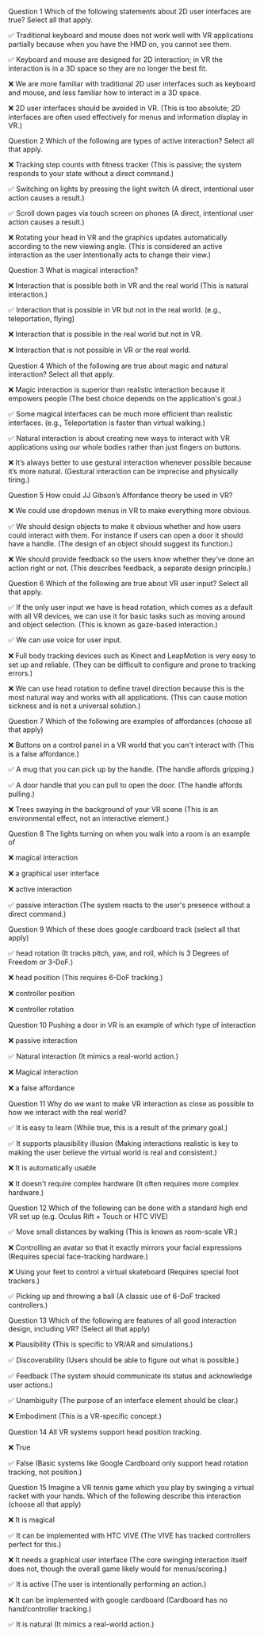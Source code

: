 Question 1
Which of the following statements about 2D user interfaces are true? Select all that apply.

✅ Traditional keyboard and mouse does not work well with VR applications partially because when you have the HMD on, you cannot see them.

✅ Keyboard and mouse are designed for 2D interaction; in VR the interaction is in a 3D space so they are no longer the best fit.

❌ We are more familiar with traditional 2D user interfaces such as keyboard and mouse, and less familiar how to interact in a 3D space.

❌ 2D user interfaces should be avoided in VR. (This is too absolute; 2D interfaces are often used effectively for menus and information display in VR.)

Question 2
Which of the following are types of active interaction? Select all that apply.

❌ Tracking step counts with fitness tracker (This is passive; the system responds to your state without a direct command.)

✅ Switching on lights by pressing the light switch (A direct, intentional user action causes a result.)

✅ Scroll down pages via touch screen on phones (A direct, intentional user action causes a result.)

❌ Rotating your head in VR and the graphics updates automatically according to the new viewing angle. (This is considered an active interaction as the user intentionally acts to change their view.)

Question 3
What is magical interaction?

❌ Interaction that is possible both in VR and the real world (This is natural interaction.)

✅ Interaction that is possible in VR but not in the real world. (e.g., teleportation, flying)

❌ Interaction that is possible in the real world but not in VR.

❌ Interaction that is not possible in VR or the real world.

Question 4
Which of the following are true about magic and natural interaction? Select all that apply.

❌ Magic interaction is superior than realistic interaction because it empowers people (The best choice depends on the application's goal.)

✅ Some magical interfaces can be much more efficient than realistic interfaces. (e.g., Teleportation is faster than virtual walking.)

✅ Natural interaction is about creating new ways to interact with VR applications using our whole bodies rather than just fingers on buttons.

❌ It’s always better to use gestural interaction whenever possible because it’s more natural. (Gestural interaction can be imprecise and physically tiring.)

Question 5
How could JJ Gibson’s Affordance theory be used in VR?

❌ We could use dropdown menus in VR to make everything more obvious.

✅ We should design objects to make it obvious whether and how users could interact with them. For instance if users can open a door it should have a handle. (The design of an object should suggest its function.)

❌ We should provide feedback so the users know whether they’ve done an action right or not. (This describes feedback, a separate design principle.)

Question 6
Which of the following are true about VR user input? Select all that apply.

✅ If the only user input we have is head rotation, which comes as a default with all VR devices, we can use it for basic tasks such as moving around and object selection. (This is known as gaze-based interaction.)

✅ We can use voice for user input.

❌ Full body tracking devices such as Kinect and LeapMotion is very easy to set up and reliable. (They can be difficult to configure and prone to tracking errors.)

❌ We can use head rotation to define travel direction because this is the most natural way and works with all applications. (This can cause motion sickness and is not a universal solution.)

Question 7
Which of the following are examples of affordances (choose all that apply)

❌ Buttons on a control panel in a VR world that you can't interact with (This is a false affordance.)

✅ A mug that you can pick up by the handle. (The handle affords gripping.)

✅ A door handle that you can pull to open the door. (The handle affords pulling.)

❌ Trees swaying in the background of your VR scene (This is an environmental effect, not an interactive element.)

Question 8
The lights turning on when you walk into a room is an example of

❌ magical interaction

❌ a graphical user interface

❌ active interaction

✅ passive interaction (The system reacts to the user's presence without a direct command.)

Question 9
Which of these does google cardboard track (select all that apply)

✅ head rotation (It tracks pitch, yaw, and roll, which is 3 Degrees of Freedom or 3-DoF.)

❌ head position (This requires 6-DoF tracking.)

❌ controller position

❌ controller rotation

Question 10
Pushing a door in VR is an example of which type of interaction

❌ passive interaction

✅ Natural interaction (It mimics a real-world action.)

❌ Magical interaction

❌ a false affordance

Question 11
Why do we want to make VR interaction as close as possible to how we interact with the real world?

✅ It is easy to learn (While true, this is a result of the primary goal.)

✅ It supports plausibility illusion (Making interactions realistic is key to making the user believe the virtual world is real and consistent.)

❌ It is automatically usable

❌ It doesn't require complex hardware (It often requires more complex hardware.)

Question 12
Which of the following can be done with a standard high end VR set up (e.g. Oculus Rift + Touch or HTC VIVE)

✅ Move small distances by walking (This is known as room-scale VR.)

❌ Controlling an avatar so that it exactly mirrors your facial expressions (Requires special face-tracking hardware.)

❌ Using your feet to control a virtual skateboard (Requires special foot trackers.)

✅ Picking up and throwing a ball (A classic use of 6-DoF tracked controllers.)

Question 13
Which of the following are features of all good interaction design, including VR? (Select all that apply)

❌ Plausibility (This is specific to VR/AR and simulations.)

✅ Discoverability (Users should be able to figure out what is possible.)

✅ Feedback (The system should communicate its status and acknowledge user actions.)

✅ Unambiguity (The purpose of an interface element should be clear.)

❌ Embodiment (This is a VR-specific concept.)

Question 14
All VR systems support head position tracking.

❌ True

✅ False (Basic systems like Google Cardboard only support head rotation tracking, not position.)

Question 15
Imagine a VR tennis game which you play by swinging a virtual racket with your hands. Which of the following describe this interaction (choose all that apply)

❌ It is magical

✅ It can be implemented with HTC VIVE (The VIVE has tracked controllers perfect for this.)

❌ It needs a graphical user interface (The core swinging interaction itself does not, though the overall game likely would for menus/scoring.)

✅ It is active (The user is intentionally performing an action.)

❌ It can be implemented with google cardboard (Cardboard has no hand/controller tracking.)

✅ It is natural (It mimics a real-world action.)
